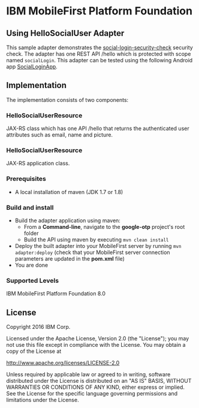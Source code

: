 IBM MobileFirst Platform Foundation
===

## Using HelloSocialUser Adapter
This sample adapter demonstrates the [social-login-security-check](../social-login-security-check/README.md) security check.  The adapter has one REST API /hello which is protected with scope named `socialLogin`.
This adapter can be tested using the following Android app [SocialLoginApp](../SocialLoginApp/README.md).

## Implementation
The implementation consists of two components:

### HelloSocialUserResource
JAX-RS class which has one API /hello that returns the authenticated user attributes such as email, name and picture.

### HelloSocialUserResource
JAX-RS application class.

### Prerequisites
* A local installation of maven (JDK 1.7 or 1.8)

### Build and install
* Build the adapter application using maven:
    * From a **Command-line**, navigate to the **google-otp** project's root folder
    * Build the API using maven by executing `mvn clean install`
* Deploy the built adapter into your MobileFirst server by running `mvn adapter:deploy` (check that your MobileFirst
  server connection parameters are updated in the **pom.xml** file)
* You are done

### Supported Levels
IBM MobileFirst Platform Foundation 8.0

## License
Copyright 2016 IBM Corp.

Licensed under the Apache License, Version 2.0 (the "License");
you may not use this file except in compliance with the License.
You may obtain a copy of the License at

http://www.apache.org/licenses/LICENSE-2.0

Unless required by applicable law or agreed to in writing, software
distributed under the License is distributed on an "AS IS" BASIS,
WITHOUT WARRANTIES OR CONDITIONS OF ANY KIND, either express or implied.
See the License for the specific language governing permissions and
limitations under the License.
